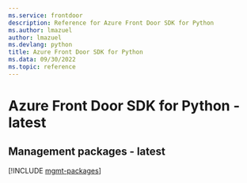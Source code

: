 ```yaml
---
ms.service: frontdoor
description: Reference for Azure Front Door SDK for Python
ms.author: lmazuel
author: lmazuel
ms.devlang: python
title: Azure Front Door SDK for Python
ms.data: 09/30/2022
ms.topic: reference
---
```

# Azure Front Door SDK for Python - latest

## Management packages - latest
[!INCLUDE [mgmt-packages](front-door-mgmt-index.md)]